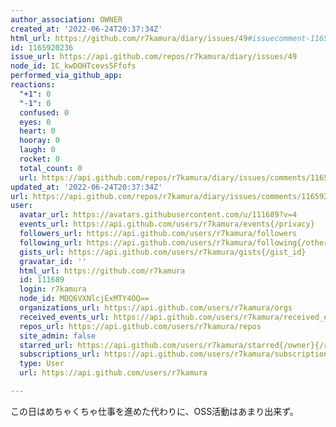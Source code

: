 ```yaml
---
author_association: OWNER
created_at: '2022-06-24T20:37:34Z'
html_url: https://github.com/r7kamura/diary/issues/49#issuecomment-1165920236
id: 1165920236
issue_url: https://api.github.com/repos/r7kamura/diary/issues/49
node_id: IC_kwDOHTcevs5Ffofs
performed_via_github_app: 
reactions:
  "+1": 0
  "-1": 0
  confused: 0
  eyes: 0
  heart: 0
  hooray: 0
  laugh: 0
  rocket: 0
  total_count: 0
  url: https://api.github.com/repos/r7kamura/diary/issues/comments/1165920236/reactions
updated_at: '2022-06-24T20:37:34Z'
url: https://api.github.com/repos/r7kamura/diary/issues/comments/1165920236
user:
  avatar_url: https://avatars.githubusercontent.com/u/111689?v=4
  events_url: https://api.github.com/users/r7kamura/events{/privacy}
  followers_url: https://api.github.com/users/r7kamura/followers
  following_url: https://api.github.com/users/r7kamura/following{/other_user}
  gists_url: https://api.github.com/users/r7kamura/gists{/gist_id}
  gravatar_id: ''
  html_url: https://github.com/r7kamura
  id: 111689
  login: r7kamura
  node_id: MDQ6VXNlcjExMTY4OQ==
  organizations_url: https://api.github.com/users/r7kamura/orgs
  received_events_url: https://api.github.com/users/r7kamura/received_events
  repos_url: https://api.github.com/users/r7kamura/repos
  site_admin: false
  starred_url: https://api.github.com/users/r7kamura/starred{/owner}{/repo}
  subscriptions_url: https://api.github.com/users/r7kamura/subscriptions
  type: User
  url: https://api.github.com/users/r7kamura

---
```

この日はめちゃくちゃ仕事を進めた代わりに、OSS活動はあまり出来ず。